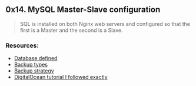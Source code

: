 ## 0x14. MySQL Master-Slave configuration
> SQL is installed on both Nginx web servers and configured so that the first
> is a Master and the second is a Slave.

### Resources:
* [Database defined](https://searchsqlserver.techtarget.com/definition/database)
* [Backup types](https://www.digitalocean.com/community/tutorials/how-to-choose-a-redundancy-plan-to-ensure-high-availability#sql-replication)
* [Backup strategy](https://www.databasejournal.com/features/mssql/developing-a-sql-server-backup-strategy.html)
* [DigitalOcean tutorial I followed exactly](https://www.digitalocean.com/community/tutorials/how-to-set-up-master-slave-replication-in-mysql)